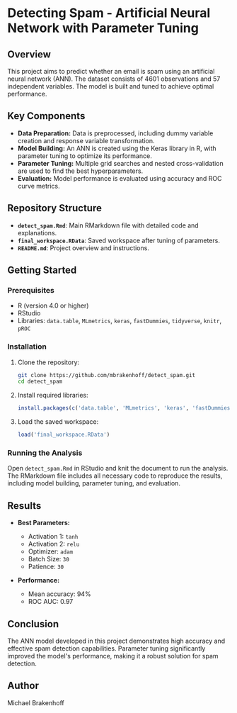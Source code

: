 # Detecting Spam - Artificial Neural Network with Parameter Tuning

## Overview

This project aims to predict whether an email is spam using an artificial neural network (ANN). The dataset consists of 4601 observations and 57 independent variables. The model is built and tuned to achieve optimal performance.

## Key Components

- **Data Preparation:** Data is preprocessed, including dummy variable creation and response variable transformation.
- **Model Building:** An ANN is created using the Keras library in R, with parameter tuning to optimize its performance.
- **Parameter Tuning:** Multiple grid searches and nested cross-validation are used to find the best hyperparameters.
- **Evaluation:** Model performance is evaluated using accuracy and ROC curve metrics.

## Repository Structure

- **`detect_spam.Rmd`**: Main RMarkdown file with detailed code and explanations.
- **`final_workspace.RData`**: Saved workspace after tuning of parameters.
- **`README.md`**: Project overview and instructions.

## Getting Started

### Prerequisites

- R (version 4.0 or higher)
- RStudio
- Libraries: `data.table`, `MLmetrics`, `keras`, `fastDummies`, `tidyverse`, `knitr`, `pROC`

### Installation

1. Clone the repository:
   ```sh
   git clone https://github.com/mbrakenhoff/detect_spam.git
   cd detect_spam
   ```

2. Install required libraries:
   ```r
   install.packages(c('data.table', 'MLmetrics', 'keras', 'fastDummies', 'tidyverse', 'knitr', 'pROC'))
   ```

3. Load the saved workspace:
   ```r
   load('final_workspace.RData')
   ```

### Running the Analysis

Open `detect_spam.Rmd` in RStudio and knit the document to run the analysis. The RMarkdown file includes all necessary code to reproduce the results, including model building, parameter tuning, and evaluation.

## Results

- **Best Parameters:**
  - Activation 1: `tanh`
  - Activation 2: `relu`
  - Optimizer: `adam`
  - Batch Size: `30`
  - Patience: `30`

- **Performance:**
  - Mean accuracy: 94%
  - ROC AUC: 0.97

## Conclusion

The ANN model developed in this project demonstrates high accuracy and effective spam detection capabilities. Parameter tuning significantly improved the model's performance, making it a robust solution for spam detection.

## Author

Michael Brakenhoff
